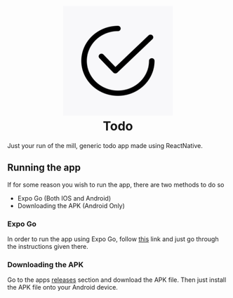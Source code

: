 <h1 align="center">
  <img src="https://github.com/bruhmoment6420/todo-app/blob/main/assets/icon.png" width="250" height="250"/><br/>
  Todo
</h1>

Just your run of the mill, generic todo app made using ReactNative. 

## Running the app
If for some reason you wish to run the app, there are two methods to do so
- Expo Go (Both IOS and Android)
- Downloading the APK (Android Only)

### Expo Go
In order to run the app using Expo Go, follow [this](https://expo.io/@tahlial/projects/todo-app) link and just go through the instructions given there.
### Downloading the APK
Go to the apps [releases]() section and download the APK file. Then just install the APK file onto your Android device.
